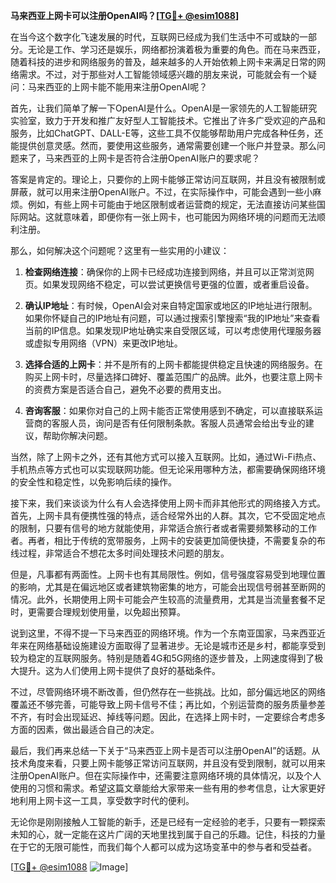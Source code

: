**马来西亚上网卡可以注册OpenAI吗？[[TG💪+ @esim1088](https://t.me/s/esim1088)]**

在当今这个数字化飞速发展的时代，互联网已经成为我们生活中不可或缺的一部分。无论是工作、学习还是娱乐，网络都扮演着极为重要的角色。而在马来西亚，随着科技的进步和网络服务的普及，越来越多的人开始依赖上网卡来满足日常的网络需求。不过，对于那些对人工智能领域感兴趣的朋友来说，可能就会有一个疑问：马来西亚的上网卡能不能用来注册OpenAI呢？

首先，让我们简单了解一下OpenAI是什么。OpenAI是一家领先的人工智能研究实验室，致力于开发和推广友好型人工智能技术。它推出了许多广受欢迎的产品和服务，比如ChatGPT、DALL-E等，这些工具不仅能够帮助用户完成各种任务，还能提供创意灵感。然而，要使用这些服务，通常需要创建一个账户并登录。那么问题来了，马来西亚的上网卡是否符合注册OpenAI账户的要求呢？

答案是肯定的。理论上，只要你的上网卡能够正常访问互联网，并且没有被限制或屏蔽，就可以用来注册OpenAI账户。不过，在实际操作中，可能会遇到一些小麻烦。例如，有些上网卡可能由于地区限制或者运营商的规定，无法直接访问某些国际网站。这就意味着，即便你有一张上网卡，也可能因为网络环境的问题而无法顺利注册。

那么，如何解决这个问题呢？这里有一些实用的小建议：

1. **检查网络连接**：确保你的上网卡已经成功连接到网络，并且可以正常浏览网页。如果发现网络不稳定，可以尝试更换信号更强的位置，或者重启设备。

2. **确认IP地址**：有时候，OpenAI会对来自特定国家或地区的IP地址进行限制。如果你怀疑自己的IP地址有问题，可以通过搜索引擎搜索“我的IP地址”来查看当前的IP信息。如果发现IP地址确实来自受限区域，可以考虑使用代理服务器或虚拟专用网络（VPN）来更改IP地址。

3. **选择合适的上网卡**：并不是所有的上网卡都能提供稳定且快速的网络服务。在购买上网卡时，尽量选择口碑好、覆盖范围广的品牌。此外，也要注意上网卡的资费方案是否适合自己，避免不必要的费用支出。

4. **咨询客服**：如果你对自己的上网卡能否正常使用感到不确定，可以直接联系运营商的客服人员，询问是否有任何限制条款。客服人员通常会给出专业的建议，帮助你解决问题。

当然，除了上网卡之外，还有其他方式可以接入互联网。比如，通过Wi-Fi热点、手机热点等方式也可以实现联网功能。但无论采用哪种方法，都需要确保网络环境的安全性和稳定性，以免影响后续的操作。

接下来，我们来谈谈为什么有人会选择使用上网卡而非其他形式的网络接入方式。首先，上网卡具有便携性强的特点，适合经常外出的人群。其次，它不受固定地点的限制，只要有信号的地方就能使用，非常适合旅行者或者需要频繁移动的工作者。再者，相比于传统的宽带服务，上网卡的安装更加简便快捷，不需要复杂的布线过程，非常适合不想花太多时间处理技术问题的朋友。

但是，凡事都有两面性。上网卡也有其局限性。例如，信号强度容易受到地理位置的影响，尤其是在偏远地区或者建筑物密集的地方，可能会出现信号弱甚至断网的情况。此外，长期使用上网卡可能会产生较高的流量费用，尤其是当流量套餐不足时，更需要合理规划使用量，以免超出预算。

说到这里，不得不提一下马来西亚的网络环境。作为一个东南亚国家，马来西亚近年来在网络基础设施建设方面取得了显著进步。无论是城市还是乡村，都能享受到较为稳定的互联网服务。特别是随着4G和5G网络的逐步普及，上网速度得到了极大提升。这为人们使用上网卡提供了良好的基础条件。

不过，尽管网络环境不断改善，但仍然存在一些挑战。比如，部分偏远地区的网络覆盖还不够完善，可能导致上网卡信号不佳；再比如，个别运营商的服务质量参差不齐，有时会出现延迟、掉线等问题。因此，在选择上网卡时，一定要综合考虑多方面的因素，做出最适合自己的决定。

最后，我们再来总结一下关于“马来西亚上网卡是否可以注册OpenAI”的话题。从技术角度来看，只要上网卡能够正常访问互联网，并且没有受到限制，就可以用来注册OpenAI账户。但在实际操作中，还需要注意网络环境的具体情况，以及个人使用的习惯和需求。希望这篇文章能给大家带来一些有用的参考信息，让大家更好地利用上网卡这一工具，享受数字时代的便利。

无论你是刚刚接触人工智能的新手，还是已经有一定经验的老手，只要有一颗探索未知的心，就一定能在这片广阔的天地里找到属于自己的乐趣。记住，科技的力量在于它的无限可能性，而我们每个人都可以成为这场变革中的参与者和受益者。

[[TG💪+ @esim1088](https://t.me/s/esim1088) ![Image](https://i.postimg.cc/4NQfJmqS/Snipaste-2025-05-13-00-14-12.png)]